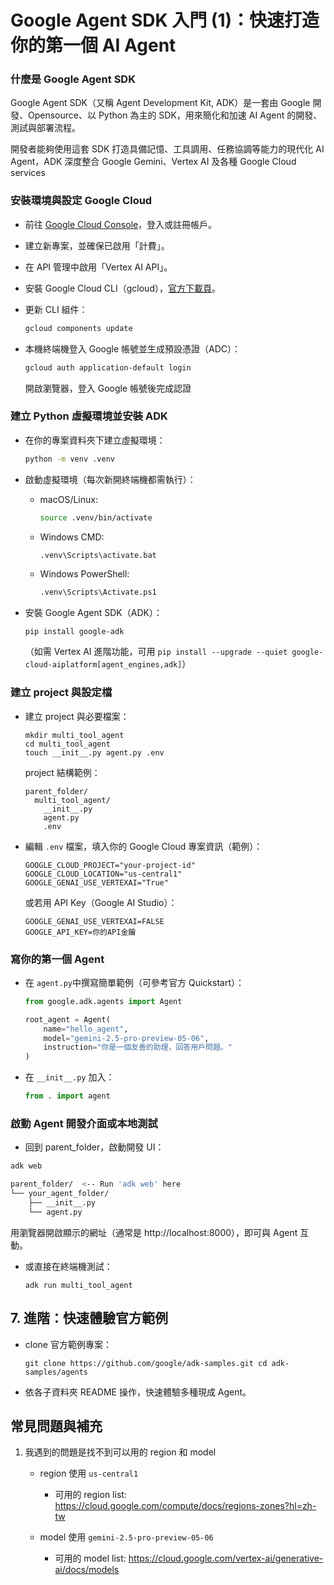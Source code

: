 # Google Agent SDK 入門 (1)：快速打造你的第一個 AI Agent

### 什麼是 Google Agent SDK

Google Agent SDK（又稱 Agent Development Kit, ADK）是一套由 Google 開發、Opensource、以 Python 為主的 SDK，用來簡化和加速 AI Agent 的開發、測試與部署流程。

開發者能夠使用這套 SDK 打造具備記憶、工具調用、任務協調等能力的現代化 AI Agent，ADK 深度整合 Google Gemini、Vertex AI 及各種 Google Cloud services



### 安裝環境與設定 Google Cloud

- 前往 [Google Cloud Console](https://console.cloud.google.com/)，登入或註冊帳戶。

- 建立新專案，並確保已啟用「計費」。

- 在 API 管理中啟用「Vertex AI API」。

- 安裝 Google Cloud CLI（gcloud），[官方下載頁](https://cloud.google.com/sdk/docs/install)。

- 更新 CLI 組件：

   ```bash
   gcloud components update
   ```

- 本機終端機登入 Google 帳號並生成預設憑證（ADC）：

   ```bash
   gcloud auth application-default login 
   ```

   開啟瀏覽器，登入 Google 帳號後完成認證

### 建立 Python 虛擬環境並安裝 ADK

- 在你的專案資料夾下建立虛擬環境：

   ```bash
   python -m venv .venv 
   ```

- 啟動虛擬環境（每次新開終端機都需執行）：

   - macOS/Linux:

      ```bash
      source .venv/bin/activate 
      ```

   - Windows CMD:

      ```bash
      .venv\Scripts\activate.bat 
      ```

   - Windows PowerShell:

      ```bash
      .venv\Scripts\Activate.ps1
      ```

- 安裝 Google Agent SDK（ADK）：

   ```
   pip install google-adk 
   ```

   （如需 Vertex AI 進階功能，可用 `pip install --upgrade --quiet google-cloud-aiplatform[agent_engines,adk]`）

### 建立 project 與設定檔

- 建立 project 與必要檔案：

   ```
   mkdir multi_tool_agent
   cd multi_tool_agent
   touch __init__.py agent.py .env
   ```

   project 結構範例：

   ```
   parent_folder/
     multi_tool_agent/
       __init__.py
       agent.py
       .env
   ```

- 編輯 `.env` 檔案，填入你的 Google Cloud 專案資訊（範例）：

   ```
   GOOGLE_CLOUD_PROJECT="your-project-id"
   GOOGLE_CLOUD_LOCATION="us-central1"
   GOOGLE_GENAI_USE_VERTEXAI="True"
   ```

   或若用 API Key（Google AI Studio）：

   ```
   GOOGLE_GENAI_USE_VERTEXAI=FALSE
   GOOGLE_API_KEY=你的API金鑰
   ```

### 寫你的第一個 Agent

- 在 `agent.py`中撰寫簡單範例（可參考官方 Quickstart）：

   ```python
   from google.adk.agents import Agent
   
   root_agent = Agent(
       name="hello_agent",
       model="gemini-2.5-pro-preview-05-06",
       instruction="你是一個友善的助理，回答用戶問題。"
   )
   ```

- 在 `__init__.py` 加入：

   ```python
   from . import agent 
   ```

   

### 啟動 Agent 開發介面或本地測試

- 回到 parent_folder，啟動開發 UI：

```bash
adk web
```

```bash
parent_folder/  <-- Run 'adk web' here
└── your_agent_folder/
    ├── __init__.py
    └── agent.py
```

用瀏覽器開啟顯示的網址（通常是 http://localhost:8000），即可與 Agent 互動。

- 或直接在終端機測試：

   ```
   adk run multi_tool_agent 
   ```

## 7\. 進階：快速體驗官方範例

- clone 官方範例專案：

   ```
   git clone https://github.com/google/adk-samples.git cd adk-samples/agents 
   ```

- 依各子資料夾 README 操作，快速體驗多種現成 Agent。

## 常見問題與補充

1. 我遇到的問題是找不到可以用的 region 和 model

   - region 使用 `us-central1`

      - 可用的 region list: <https://cloud.google.com/compute/docs/regions-zones?hl=zh-tw>

   - model 使用 `gemini-2.5-pro-preview-05-06`

      - 可用的 model list: <https://cloud.google.com/vertex-ai/generative-ai/docs/models>